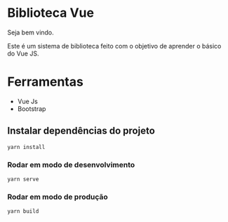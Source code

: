 # Biblioteca Vue
Seja bem vindo.

Este é um sistema de biblioteca feito com o objetivo de aprender o básico do Vue JS.

# Ferramentas
- Vue Js
- Bootstrap

## Instalar dependências do projeto
```
yarn install
```

### Rodar em modo de desenvolvimento
```
yarn serve
```

### Rodar em modo de produção
```
yarn build
```

